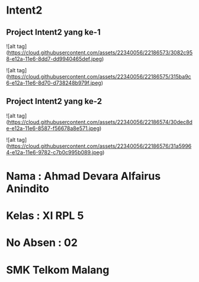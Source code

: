 # Intent2

## Project Intent2 yang ke-1
![alt tag] (https://cloud.githubusercontent.com/assets/22340056/22186573/3082c958-e12a-11e6-8dd7-dd9940465def.jpeg)

![alt tag] (https://cloud.githubusercontent.com/assets/22340056/22186575/315ba9c6-e12a-11e6-8d70-d738248b979f.jpeg)

## Project Intent2 yang ke-2

![alt tag] (https://cloud.githubusercontent.com/assets/22340056/22186574/30dec8de-e12a-11e6-8587-f56678a8e571.jpeg)

![alt tag] (https://cloud.githubusercontent.com/assets/22340056/22186576/31a59964-e12a-11e6-9782-c7b0c995b089.jpeg)

# Nama : Ahmad Devara Alfairus Anindito 
# Kelas : XI RPL 5 
# No Absen : 02 
# SMK Telkom Malang
